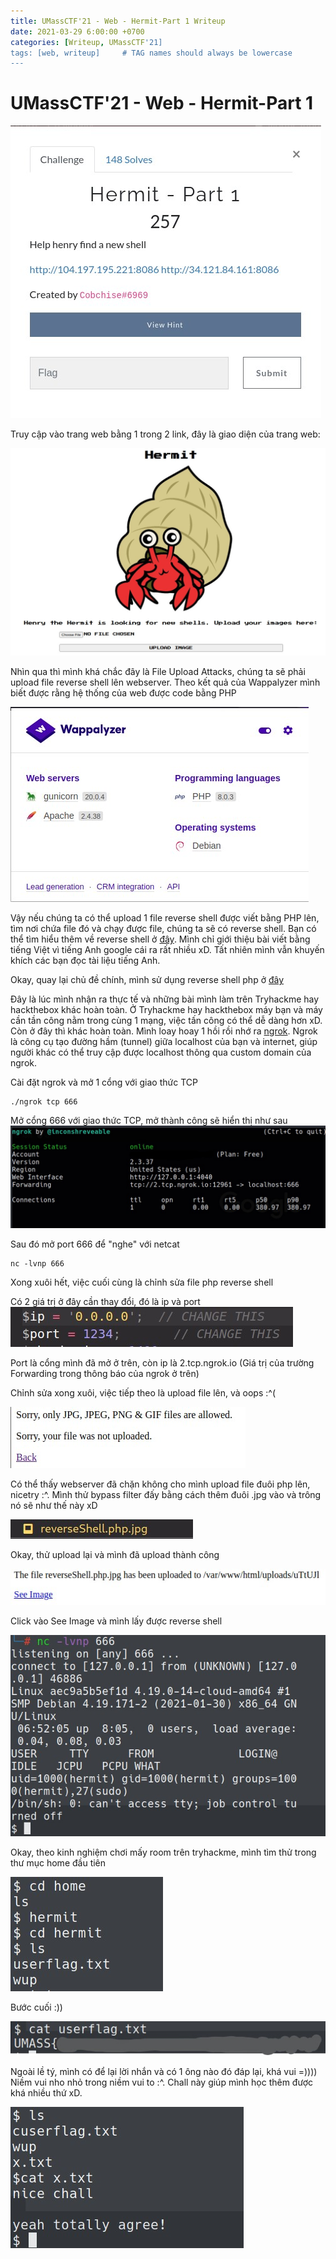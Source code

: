 ```yaml
---
title: UMassCTF'21 - Web - Hermit-Part 1 Writeup
date: 2021-03-29 6:00:00 +0700
categories: [Writeup, UMassCTF'21]
tags: [web, writeup]     # TAG names should always be lowercase
---
```

# UMassCTF'21 - Web - Hermit-Part 1

![](/assets/img/UMassCTF'21/1.jpg)

Truy cập vào trang web bằng 1 trong 2 link, đây là giao diện của trang web:

![](/assets/img/UMassCTF'21/2.jpg)

Nhìn qua thì mình khá chắc đây là File Upload Attacks, chúng ta sẽ phải upload file reverse shell lên webserver. Theo kết quả của Wappalyzer mình biết được rằng hệ thống của web được code bằng PHP

![](/assets/img/UMassCTF'21/3.jpg)

Vậy nếu chúng ta có thể upload 1 file reverse shell được viết bằng PHP lên, tìm nơi chứa file đó và chạy được file, chúng ta sẽ có reverse shell. Bạn có thể tìm hiểu thêm về reverse shell ở [đây](https://viblo.asia/p/hieu-ro-ve-reverse-shells-LzD5ddE45jY). Mình chỉ giới thiệu bài viết bằng tiếng Việt vì tiếng Anh google cái ra rất nhiều xD. Tất nhiên mình vẫn khuyến khích các bạn đọc tài liệu tiếng Anh.

Okay, quay lại chủ đề chính, mình sử dụng reverse shell php ở [đây](https://github.com/pentestmonkey/php-reverse-shell)

Đây là lúc mình nhận ra thực tế và những bài mình làm trên Tryhackme hay hackthebox khác hoàn toàn. Ở Tryhackme hay hackthebox máy bạn và máy cần tần công nằm trong cùng 1 mạng, việc tấn công có thể dễ dàng hơn xD. Còn ở đây thì khác hoàn toàn. Mình loay hoay 1 hồi rồi nhớ ra [ngrok](https://ngrok.com/). Ngrok là công cụ tạo đường hầm (tunnel) giữa localhost của bạn và internet, giúp người khác có thể truy cập được localhost thông qua custom domain của ngrok.

Cài đặt ngrok và mở 1 cổng với giao thức TCP

```
./ngrok tcp 666
```
Mở cổng 666 với giao thức TCP, mở thành công sẽ hiển thị như sau\
![](/assets/img/UMassCTF'21/5.jpg)

Sau đó mở port 666 để "nghe" với netcat

```
nc -lvnp 666
```

Xong xuôi hết, việc cuối cùng là chỉnh sửa file php reverse shell

Có 2 giá trị ở đây cần thay đổi, đó là ip và port
![](/assets/img/UMassCTF'21/6.jpg)

Port là cổng mình đã mở ở trên, còn ip là 2.tcp.ngrok.io (Giá trị của trường Forwarding trong thông báo của ngrok ở trên)

Chỉnh sửa xong xuôi, việc tiếp theo là upload file lên, và oops :^(

![](/assets/img/UMassCTF'21/7.jpg)

Có thể thấy webserver đã chặn không cho mình upload file đuôi php lên, nicetry :^. Mình thử bypass filter đấy bằng cách thêm đuôi .jpg vào và trông nó sẽ như thế này xD

![](/assets/img/UMassCTF'21/8.jpg)

Okay, thử upload lại và mình đã upload thành công

![](/assets/img/UMassCTF'21/9.jpg)

Click vào See Image và mình lấy được reverse shell

![](/assets/img/UMassCTF'21/11.jpg)

Okay, theo kinh nghiệm chơi mấy room trên tryhackme, mình tìm thử trong thư mục home đầu tiên

![](/assets/img/UMassCTF'21/12.jpg)

Bước cuối :))

![](/assets/img/UMassCTF'21/13.jpg)

Ngoài lề tý, mình có để lại lời nhắn và có 1 ông nào đó đáp lại, khá vui =)))) Niềm vui nho nhỏ trong niềm vui to :^. Chall này giúp mình học thêm được khá nhiều thứ xD.

![](/assets/img/UMassCTF'21/14.jpg)
